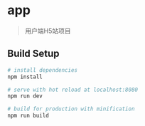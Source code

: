 ﻿# app

> 用户端H5站项目

## Build Setup

``` bash
# install dependencies
npm install

# serve with hot reload at localhost:8080
npm run dev

# build for production with minification
npm run build